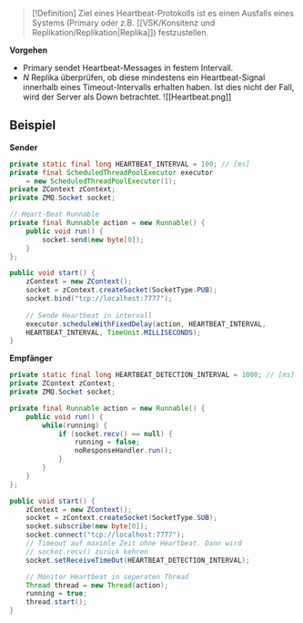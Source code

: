 >[!Definition]
>Ziel eines Heartbeat-Protokolls ist es einen Ausfalls eines Systems (Primary oder z.B. [[VSK/Konsitenz und Replikation/Replikation|Replika]]) festzustellen.

**Vorgehen**
- Primary sendet Heartbeat-Messages in festem Intervall.
- $N$ Replika überprüfen, ob diese mindestens ein Heartbeat-Signal innerhalb eines Timeout-Intervalls erhalten haben. Ist dies nicht der Fall, wird der Server als Down betrachtet.
![[Heartbeat.png]]

## Beispiel
**Sender**
```java
private static final long HEARTBEAT_INTERVAL = 100; // [ms]
private final ScheduledThreadPoolExecutor executor
	= new ScheduledThreadPoolExecutor(1);
private ZContext zContext;
private ZMQ.Socket socket;

// Heart-Beat Runnable
private final Runnable action = new Runnable() {
	public void run() {
		socket.send(new byte[0]);
	}
};

public void start() {
	zContext = new ZContext();
	socket = zContext.createSocket(SocketType.PUB);
	socket.bind("tcp://localhost:7777");
	
	// Sende Heartbeat in intervall
	executor.scheduleWithFixedDelay(action, HEARTBEAT_INTERVAL,
	HEARTBEAT_INTERVAL, TimeUnit.MILLISECONDS);
}
```

**Empfänger**
```java
private static final long HEARTBEAT_DETECTION_INTERVAL = 1000; // [ms]
private ZContext zContext;
private ZMQ.Socket socket;

private final Runnable action = new Runnable() {
	public void run() {
		while(running) {
			if (socket.recv() == null) {
				running = false;
				noResponseHandler.run();
			}
		}
	}
};

public void start() {
	zContext = new ZContext();
	socket = zContext.createSocket(SocketType.SUB);
	socket.subscribe(new byte[0]);
	socket.connect("tcp://localhost:7777");
	// Timeout auf maximle Zeit ohne Heartbeat. Dann wird 
	// socket.recv() zurück kehren
	socket.setReceiveTimeOut(HEARTBEAT_DETECTION_INTERVAL);

	// Monitor Heartbeat in seperaten Thread
	Thread thread = new Thread(action);
	running = true;
	thread.start();
}
```

